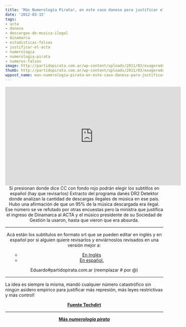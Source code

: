 ```yaml
---
title: 'Más Numerología Pirata!, en este caso danesa para justificar el ACTA:'
date: '2012-03-15'
tags:
- acta
- danesa
- descargas-de-musica-ilegal
- dinamarca
- estadisticas-falsas
- justificar-el-acta
- numerologia
- numerologia-pirata
- numeros-falsos
image: http://partidopirata.com.ar/wp-content/uploads/2011/03/exagerado.jpg
thumb: http://partidopirata.com.ar/wp-content/uploads/2011/03/exagerado-150x150.jpg
wppost_name: mas-numerologia-pirata-en-este-caso-danesa-para-justificar-el-acta
---
```


<center>
<iframe src="http://www.youtube.com/embed/UAr6waZjvak" frameborder="0" width="560" height="315"></iframe>
Si presionan donde dice CC con fondo rojo podrán elegir los subtítlos en español (hay que revisarlos)
Extracto del programa danés DR2 Detektor donde analizan la cantidad de descargas ilegales de música en ese país.
Hubo una afirmación de que un 95% de la música descargada era ilegal.
Ese número se ve refutado por otras encuestas pero la ministra que justifica el ingreso de Dinamarca al ACTA y el músico presidente de su Sociedad de Gestión la usaron, hasta que vieron que era absurda.</center>

<hr />
<p style="text-align: center;">Acá están los subtítulos en formato srt que se pueden editar en inglés y en español por si alguien quiere revisarlos y enviárnoslos revisados en una versión mejor a:</p>

<ul style="text-align: center;">
<ul>
	<li><a href="http://www.4shared.com/office/XRqixhuJ/output_1__en.html" target="_blank">En Inglés</a></li>
	<li><a href="http://www.4shared.com/office/ngWVh_DF/output_2__es-ES.html" target="_blank">En español.</a></li>
</ul>
</ul>
<p style="text-align: center;">Eduardo#partidopirata.com.ar
(reemplazar # por @)</p>


<hr />

La idea es siempre la misma, mandó cualquier número catastrófico sin ningún asidero empírico para justificar más represión, más leyes restrictivas y más control!
<p style="text-align: center;"><strong><a href="http://www.techdirt.com/articles/20120228/18131117905/danish-trade-minister-apologizes-using-bogus-industry-numbers-to-support-pro-acta-argument.shtml" target="_blank">Fuente Techdirt</a>
</strong></p>


<hr />
<p style="text-align: center;"><strong><a href="http://partidopirata.com.ar/3049/sobre-numerologia-pirata-los-numeros-que-largan-sobre-perdidas-por-pirateria">Más <em>numerología pirata</em></a></strong></p>
